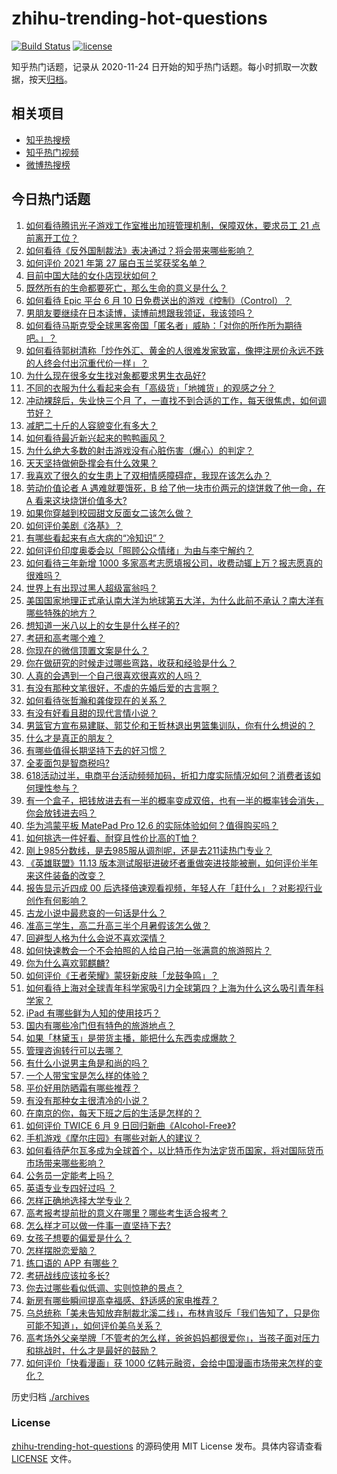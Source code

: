 # zhihu-trending-hot-questions

[![Build Status](https://github.com/justjavac/zhihu-trending-hot-questions/workflows/ci/badge.svg?branch=master)](https://github.com/justjavac/zhihu-trending-hot-questions/actions)
[![license](https://img.shields.io/github/license/justjavac/zhihu-trending-hot-questions)](https://github.com/justjavac/zhihu-trending-hot-questions/blob/master/LICENSE)

知乎热门话题，记录从 2020-11-24 日开始的知乎热门话题。每小时抓取一次数据，按天[归档](./archives)。

## 相关项目

- [知乎热搜榜](https://github.com/justjavac/zhihu-trending-top-search)
- [知乎热门视频](https://github.com/justjavac/zhihu-trending-hot-video)
- [微博热搜榜](https://github.com/justjavac/weibo-trending-hot-search)

## 今日热门话题

<!-- BEGIN -->
<!-- 最后更新时间 Fri Jun 11 2021 07:01:31 GMT+0800 (China Standard Time) -->

1. [如何看待腾讯光子游戏工作室推出加班管理机制，保障双休，要求员工 21
   点前离开工位？](https://www.zhihu.com/question/464150896)
2. [如何看待《反外国制裁法》表决通过？将会带来哪些影响？](https://www.zhihu.com/question/464277187)
3. [如何评价 2021 年第 27 届白玉兰奖获奖名单？](https://www.zhihu.com/question/464326311)
4. [目前中国大陆的女仆店现状如何？](https://www.zhihu.com/question/60687879)
5. [既然所有的生命都要死亡，那么生命的意义是什么？](https://www.zhihu.com/question/288017836)
6. [如何看待 Epic 平台 6 月 10
   日免费送出的游戏《控制》（Control）？](https://www.zhihu.com/question/464360791)
7. [男朋友要继续在日本读博，读博前想跟我领证，我该领吗？](https://www.zhihu.com/question/462494313)
8. [如何看待马斯克受全球黑客帝国「匿名者」威胁：「对你的所作所为期待吧。」？](https://www.zhihu.com/question/463674631)
9. [如何看待郭树清称「炒作外汇、黄金的人很难发家致富，像押注房价永远不跌的人终会付出沉重代价一样」？](https://www.zhihu.com/question/464243954)
10. [为什么现在很多女生找对象都要求男生衣品好?](https://www.zhihu.com/question/462357177)
11. [不同的衣服为什么看起来会有「高级货」「地摊货」的观感之分？](https://www.zhihu.com/question/68232440)
12. [冲动裸辞后，失业快三个月
    了，一直找不到合适的工作，每天很焦虑，如何调节好？](https://www.zhihu.com/question/430896392)
13. [减肥二十斤的人容貌变化有多大？](https://www.zhihu.com/question/339245837)
14. [如何看待最近新兴起来的鸭鸭画风？](https://www.zhihu.com/question/463510531)
15. [为什么绝大多数的射击游戏没有心脏伤害（爆心）的判定？](https://www.zhihu.com/question/460567005)
16. [天天坚持做俯卧撑会有什么效果？](https://www.zhihu.com/question/288024454)
17. [我喜欢了很久的女生患上了双相情感障碍症，我现在该怎么办？](https://www.zhihu.com/question/400354421)
18. [劳动价值论者 A 遇难就要饿死，B 给了他一块市价两元的烧饼救了他一命，在 A
    看来这块烧饼价值多大?](https://www.zhihu.com/question/463563215)
19. [如果你穿越到校园甜文反面女二该怎么做？](https://www.zhihu.com/question/373188366)
20. [如何评价美剧《洛基》？](https://www.zhihu.com/question/462557527)
21. [有哪些看起来有点大病的“冷知识”？](https://www.zhihu.com/question/458360832)
22. [如何评价印度奥委会以「照顾公众情绪」为由与李宁解约？](https://www.zhihu.com/question/464221165)
23. [如何看待三年新增 1000
    多家高考志愿填报公司，收费动辄上万？报志愿真的很难吗？](https://www.zhihu.com/question/464228987)
24. [世界上有出现过黑人超级富翁吗？](https://www.zhihu.com/question/316418280)
25. [美国国家地理正式承认南大洋为地球第五大洋，为什么此前不承认？南大洋有哪些特殊的地方？](https://www.zhihu.com/question/464055142)
26. [想知道一米八以上的女生是什么样子的?](https://www.zhihu.com/question/433141761)
27. [考研和高考哪个难？](https://www.zhihu.com/question/440451177)
28. [你现在的微信顶置文案是什么？](https://www.zhihu.com/question/453486513)
29. [你在做研究的时候走过哪些弯路，收获和经验是什么？](https://www.zhihu.com/question/26428572)
30. [人真的会遇到一个自己很喜欢很喜欢的人吗？](https://www.zhihu.com/question/463291945)
31. [有没有那种文笔很好，不虐的先婚后爱的古言啊？](https://www.zhihu.com/question/417473311)
32. [如何看待张哲瀚和龚俊现在的关系？](https://www.zhihu.com/question/458226340)
33. [有没有好看且甜的现代言情小说？](https://www.zhihu.com/question/438709562)
34. [男篮官方宣布易建联、郭艾伦和王哲林退出男篮集训队，你有什么想说的？](https://www.zhihu.com/question/464171039)
35. [什么才是真正的朋友？](https://www.zhihu.com/question/24101927)
36. [有哪些值得长期坚持下去的好习惯？](https://www.zhihu.com/question/301793024)
37. [全麦面包是智商税吗?](https://www.zhihu.com/question/416804902)
38. [618活动过半，电商平台活动频频加码，折扣力度实际情况如何？消费者该如何理性参与？](https://www.zhihu.com/question/464028524)
39. [有一个盒子，把钱放进去有一半的概率变成双倍，也有一半的概率钱会消失，你会放钱进去吗？](https://www.zhihu.com/question/463236177)
40. [华为鸿蒙平板 MatePad Pro 12.6
    的实际体验如何？值得购买吗？](https://www.zhihu.com/question/464198645)
41. [如何挑选一件好看、耐穿且性价比高的T恤？](https://www.zhihu.com/question/404173699)
42. [刚上985分数线，是去985服从调剂呢，还是去211读热门专业？](https://www.zhihu.com/question/448604507)
43. [《英雄联盟》11.13
    版本测试服挺进破坏者重做突进技能被删，如何评价半年来这件装备的改变？](https://www.zhihu.com/question/464089576)
44. [报告显示近四成 00
    后选择倍速观看视频，年轻人在「赶什么」？对影视行业创作有何影响？](https://www.zhihu.com/question/464019954)
45. [古龙小说中最悲哀的一句话是什么？](https://www.zhihu.com/question/463769393)
46. [准高三学生，高二升高三半个月暑假该怎么做？](https://www.zhihu.com/question/328385434)
47. [回避型人格为什么会说不喜欢深情？](https://www.zhihu.com/question/451675251)
48. [如何快速教会一个不会拍照的人给自己拍一张满意的旅游照片？](https://www.zhihu.com/question/21683968)
49. [你为什么喜欢郭麒麟?](https://www.zhihu.com/question/377729124)
50. [如何评价《王者荣耀》蒙犽新皮肤「龙鼓争鸣」？](https://www.zhihu.com/question/463843493)
51. [如何看待上海对全球青年科学家吸引力全球第四？上海为什么这么吸引青年科学家？](https://www.zhihu.com/question/463231999)
52. [iPad 有哪些鲜为人知的使用技巧？](https://www.zhihu.com/question/27682420)
53. [国内有哪些冷门但有特色的旅游地点？](https://www.zhihu.com/question/19855515)
54. [如果「林黛玉」是带货主播，能把什么东西卖成爆款？](https://www.zhihu.com/question/464064077)
55. [管理咨询转行可以去哪？](https://www.zhihu.com/question/21307422)
56. [有什么小说男主角是和尚的吗？](https://www.zhihu.com/question/62712314)
57. [一个人带宝宝是怎么样的体验？](https://www.zhihu.com/question/312960539)
58. [平价好用防晒霜有哪些推荐？](https://www.zhihu.com/question/290829120)
59. [有没有那种女主很清冷的小说？](https://www.zhihu.com/question/365640922)
60. [在南京的你，每天下班之后的生活是怎样的？](https://www.zhihu.com/question/463893798)
61. [如何评价 TWICE 6 月 9
    日回归新曲《Alcohol-Free》?](https://www.zhihu.com/question/464107220)
62. [手机游戏《摩尔庄园》有哪些对新人的建议？](https://www.zhihu.com/question/462564990)
63. [如何看待萨尔瓦多成为全球首个，以比特币作为法定货币国家，将对国际货币市场带来哪些影响？](https://www.zhihu.com/question/464147867)
64. [公务员一定能考上吗？](https://www.zhihu.com/question/463166599)
65. [英语专业专四好过吗 ？](https://www.zhihu.com/question/389176629)
66. [怎样正确地选择大学专业？](https://www.zhihu.com/question/56998038)
67. [高考报考提前批的意义在哪里？哪些考生适合报考？](https://www.zhihu.com/question/282698579)
68. [怎么样才可以做一件事一直坚持下去?](https://www.zhihu.com/question/462919209)
69. [女孩子想要的偏爱是什么？](https://www.zhihu.com/question/392000444)
70. [怎样摆脱恋爱脑？](https://www.zhihu.com/question/311298787)
71. [练口语的 APP 有哪些？](https://www.zhihu.com/question/25707926)
72. [考研战线应该拉多长?](https://www.zhihu.com/question/349634304)
73. [你去过哪些看似低调、实则惊艳的景点？](https://www.zhihu.com/question/459376793)
74. [新房有哪些瞬间提高幸福感、舒适感的家电推荐？](https://www.zhihu.com/question/438134229)
75. [乌总统称「美未告知放弃制裁北溪二线」，布林肯驳斥「我们告知了，只是你可能不知道」，如何评价美乌关系？](https://www.zhihu.com/question/464060123)
76. [高考场外父亲举牌「不管考的怎么样，爸爸妈妈都很爱你」，当孩子面对压力和挑战时，什么才是最好的鼓励？](https://www.zhihu.com/question/464058857)
77. [如何评价「快看漫画」获 1000
    亿韩元融资，会给中国漫画市场带来怎样的变化？](https://www.zhihu.com/question/464056519)

<!-- END -->

历史归档 [./archives](./archives)

### License

[zhihu-trending-hot-questions](https://github.com/justjavac/zhihu-trending-hot-questions)
的源码使用 MIT License 发布。具体内容请查看 [LICENSE](./LICENSE) 文件。
